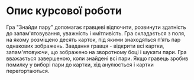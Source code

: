 # Опис курсової роботи
Гра "Знайди пару" допомагає гравцеві відпочити, розвинути здатність до запам'ятовування, уважність і кмітливість. 
Гра складається з поля, на якому розміщено десять карток, під якими знаходяться п’ять пар однакових зображень. 
Завдання гравця - відкрити всі картки, запам'ятовуючи, що зображено на зворотному боці і шукати пари. 
Гра вважається завершеною, коли знайдені всі пари.
 Якщо гравець зробив помилку у виборі пари до картки, хід анулюється і картки перегортаються.
